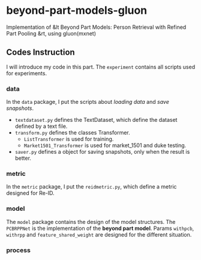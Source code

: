 # beyond-part-models-gluon
Implementation of &lt Beyond Part Models: Person Retrieval with Refined Part Pooling &rt, using gluon(mxnet)

## Codes Instruction 
I will introduce my code in this part.
The `experiment` contains all scripts used for experiments.

### data
In the `data` package, I put the scripts about *loading data* and *save snapshots*.
+   `textdataset.py` defines the TextDataset, which define the dataset defined by a text file.
+   `transform.py` defines the classes Transformer. 
    - `ListTransformer` is used for training.
    - `Market1501_Transformer` is used for market_1501 and duke testing.
+   `saver.py` defines a object for saving snapshots, only when the result is better.

### metric
In the `metric` package, I put the `reidmetric.py`, which define a metric designed for Re-ID.

### model
The `model` package contains the design of the model structures.
The `PCBRPPNet` is the implementation of the **beyond part model**.
Params `withpcb`, `withrpp` and `feature_shared_weight` are designed for the different situation.

### process

